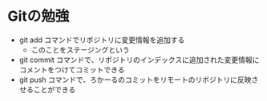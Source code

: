 # Gitの勉強
- git add コマンドでリポジトリに変更情報を追加する
    - このことをステージングという
- git commit コマンドで、リポジトリのインデックスに追加された変更情報にコメントをつけてコミットできる
- git push コマンドで、ろかーるのコミットをリモートのリポジトリに反映させることができる